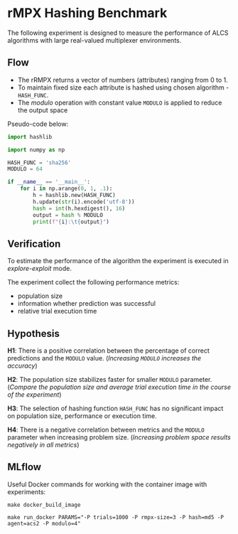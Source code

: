 # rMPX Hashing Benchmark
The following experiment is designed to measure the performance of ALCS algorithms with large real-valued multiplexer environments.

## Flow
- The rRMPX returns a vector of numbers (attributes) ranging from 0 to 1.
- To maintain fixed size each attribute is hashed using chosen algorithm - `HASH_FUNC`.
- The _modulo_ operation with constant value `MODULO` is applied to reduce the output space

Pseudo-code below:
```python
import hashlib

import numpy as np

HASH_FUNC = 'sha256'
MODULO = 64

if __name__ == '__main__':
    for i in np.arange(0, 1, .1):
        h = hashlib.new(HASH_FUNC)
        h.update(str(i).encode('utf-8'))
        hash = int(h.hexdigest(), 16)
        output = hash % MODULO
        print(f"{i}:\t{output}")

```

## Verification
To estimate the performance of the algorithm the experiment is executed in _explore-exploit_ mode.

The experiment collect the following performance metrics:
- population size
- information whether prediction was successful
- relative trial execution time

## Hypothesis
**H1**: There is a positive correlation between the percentage of correct predictions and the `MODULO` value. (_Increasing `MODULO` increases the accuracy_)

**H2**: The population size stabilizes faster for smaller `MODULO` parameter. (_Compare the population size and average trial execution time in the course of the experiment_)

**H3**: The selection of hashing function `HASH_FUNC` has no significant impact on population size, performance or execution time.

**H4**: There is a negative correlation between metrics and the `MODULO` parameter when increasing problem size. (_Increasing problem space results negatively in all metrics_)

## MLflow

Useful Docker commands for working with the container image with experiments:

```shell
make docker_build_image
```
    

```shell
make run_docker PARAMS="-P trials=1000 -P rmpx-size=3 -P hash=md5 -P agent=acs2 -P modulo=4"
```
